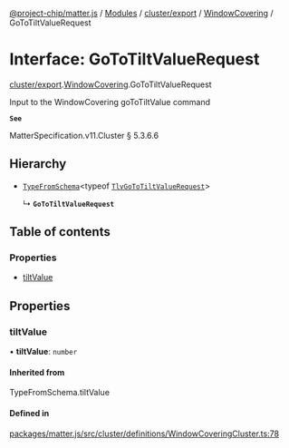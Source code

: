 [@project-chip/matter.js](../README.md) / [Modules](../modules.md) / [cluster/export](../modules/cluster_export.md) / [WindowCovering](../modules/cluster_export.WindowCovering.md) / GoToTiltValueRequest

# Interface: GoToTiltValueRequest

[cluster/export](../modules/cluster_export.md).[WindowCovering](../modules/cluster_export.WindowCovering.md).GoToTiltValueRequest

Input to the WindowCovering goToTiltValue command

**`See`**

MatterSpecification.v11.Cluster § 5.3.6.6

## Hierarchy

- [`TypeFromSchema`](../modules/tlv_export.md#typefromschema)\<typeof [`TlvGoToTiltValueRequest`](../modules/cluster_export.WindowCovering.md#tlvgototiltvaluerequest)\>

  ↳ **`GoToTiltValueRequest`**

## Table of contents

### Properties

- [tiltValue](cluster_export.WindowCovering.GoToTiltValueRequest.md#tiltvalue)

## Properties

### tiltValue

• **tiltValue**: `number`

#### Inherited from

TypeFromSchema.tiltValue

#### Defined in

[packages/matter.js/src/cluster/definitions/WindowCoveringCluster.ts:78](https://github.com/project-chip/matter.js/blob/5f71eedebdb9fa54338bde320c311bb359b7455d/packages/matter.js/src/cluster/definitions/WindowCoveringCluster.ts#L78)
